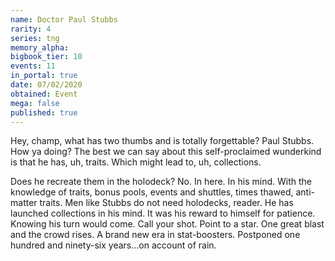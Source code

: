 ```yaml
---
name: Doctor Paul Stubbs
rarity: 4
series: tng
memory_alpha:
bigbook_tier: 10
events: 11
in_portal: true
date: 07/02/2020
obtained: Event
mega: false
published: true
---
```


Hey, champ, what has two thumbs and is totally forgettable? Paul Stubbs. How ya doing? The best we can say about this self-proclaimed wunderkind is that he has, uh, traits. Which might lead to, uh, collections.

Does he recreate them in the holodeck? No. In here. In his mind. With the knowledge of traits, bonus pools, events and shuttles, times thawed, anti-matter traits. Men like Stubbs do not need holodecks, reader. He has launched collections in his mind. It was his reward to himself for patience. Knowing his turn would come. Call your shot. Point to a star. One great blast and the crowd rises. A brand new era in stat-boosters. Postponed one hundred and ninety-six years...on account of rain.
